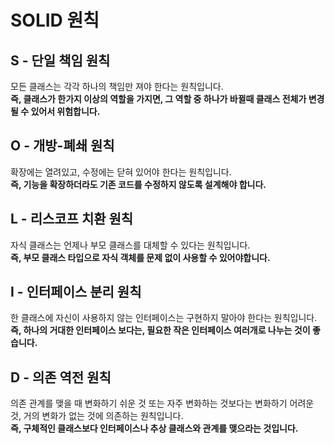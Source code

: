 # SOLID 원칙
## S - 단일 책임 원칙
모든 클래스는 각각 하나의 책임만 져야 한다는 원칙입니다.
<br>**즉, 클래스가 한가지 이상의 역할을 가지면, 그 역할 중 하나가 바뀔때 클래스 전체가 변경될 수 있어서 위험합니다.**
## O - 개방-폐쇄 원칙
확장에는 열려있고, 수정에는 닫혀 있어야 한다는 원칙입니다.
<br>**즉, 기능을 확장하더라도 기존 코드를 수정하지 않도록 설계해야 합니다.**
## L - 리스코프 치환 원칙
자식 클래스는 언제나 부모 클래스를 대체할 수 있다는 원칙입니다.
<br>**즉, 부모 클래스 타입으로 자식 객체를 문제 없이 사용할 수 있어야합니다.**
## I - 인터페이스 분리 원칙
한 클래스에 자신이 사용하지 않는 인터페이스는 구현하지 말아야 한다는 원칙입니다.
<br>**즉, 하나의 거대한 인터페이스 보다는, 필요한 작은 인터페이스 여러개로 나누는 것이 좋습니다.**
## D - 의존 역전 원칙
의존 관계를 맺을 때 변화하기 쉬운 것 또는 자주 변화하는 것보다는 변화하기 어려운 것, 거의 변화가 없는 것에 의존하는 원칙입니다.
<br>**즉, 구체적인 클래스보다 인터페이스나 추상 클래스와 관계를 맺으라는 것입니다.**